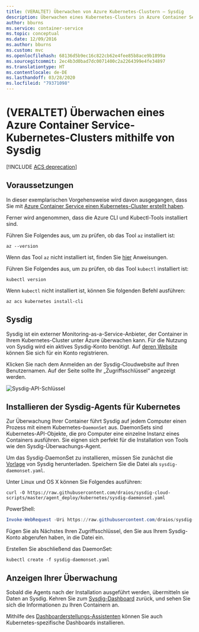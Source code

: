 ```yaml
---
title: (VERALTET) Überwachen von Azure Kubernetes-Clustern – Sysdig
description: Überwachen eines Kubernetes-Clusters in Azure Container Service mithilfe von Sysdig
author: bburns
ms.service: container-service
ms.topic: conceptual
ms.date: 12/09/2016
ms.author: bburns
ms.custom: mvc
ms.openlocfilehash: 68136d5b9ec16c822cb62e4fee85b8ace9b1899a
ms.sourcegitcommit: 2ec4b3d0bad7dc0071400c2a2264399e4fe34897
ms.translationtype: HT
ms.contentlocale: de-DE
ms.lasthandoff: 03/28/2020
ms.locfileid: "79371098"
---
```

# <a name="deprecated-monitor-an-azure-container-service-kubernetes-cluster-using-sysdig"></a>(VERALTET) Überwachen eines Azure Container Service-Kubernetes-Clusters mithilfe von Sysdig

[!INCLUDE [ACS deprecation](../../../includes/container-service-kubernetes-deprecation.md)]

## <a name="prerequisites"></a>Voraussetzungen
In dieser exemplarischen Vorgehensweise wird davon ausgegangen, dass Sie mit [Azure Container Service einen Kubernetes-Cluster erstellt haben](container-service-kubernetes-walkthrough.md).

Ferner wird angenommen, dass die Azure CLI und Kubectl-Tools installiert sind.

Führen Sie Folgendes aus, um zu prüfen, ob das Tool `az` installiert ist:

```azurecli
az --version
```

Wenn das Tool `az` nicht installiert ist, finden Sie [hier](https://github.com/azure/azure-cli#installation) Anweisungen.

Führen Sie Folgendes aus, um zu prüfen, ob das Tool `kubectl` installiert ist:

```console
kubectl version
```

Wenn `kubectl` nicht installiert ist, können Sie folgenden Befehl ausführen:

```azurecli
az acs kubernetes install-cli
```

## <a name="sysdig"></a>Sysdig
Sysdig ist ein externer Monitoring-as-a-Service-Anbieter, der Container in Ihrem Kubernetes-Cluster unter Azure überwachen kann. Für die Nutzung von Sysdig wird ein aktives Sysdig-Konto benötigt.
Auf [deren Website](https://app.sysdigcloud.com) können Sie sich für ein Konto registrieren.

Klicken Sie nach dem Anmelden an der Sysdig-Cloudwebsite auf Ihren Benutzernamen. Auf der Seite sollte Ihr „Zugriffsschlüssel“ angezeigt werden. 

![Sysdig-API-Schlüssel](./media/container-service-kubernetes-sysdig/sysdig2.png)

## <a name="installing-the-sysdig-agents-to-kubernetes"></a>Installieren der Sysdig-Agents für Kubernetes
Zur Überwachung Ihrer Container führt Sysdig auf jedem Computer einen Prozess mit einem Kubernetes-`DaemonSet` aus.
DaemonSets sind Kubernetes-API-Objekte, die pro Computer eine einzelne Instanz eines Containers ausführen.
Sie eignen sich perfekt für die Installation von Tools wie den Sysdig-Überwachungs-Agent.

Um das Sysdig-DaemonSet zu installieren, müssen Sie zunächst die [Vorlage](https://github.com/draios/sysdig-cloud-scripts/tree/master/agent_deploy/kubernetes) von Sysdig herunterladen. Speichern Sie die Datei als `sysdig-daemonset.yaml`.

Unter Linux und OS X können Sie Folgendes ausführen:

```console
curl -O https://raw.githubusercontent.com/draios/sysdig-cloud-scripts/master/agent_deploy/kubernetes/sysdig-daemonset.yaml
```

PowerShell:

```powershell
Invoke-WebRequest -Uri https://raw.githubusercontent.com/draios/sysdig-cloud-scripts/master/agent_deploy/kubernetes/sysdig-daemonset.yaml | Select-Object -ExpandProperty Content > sysdig-daemonset.yaml
```

Fügen Sie als Nächstes Ihren Zugriffsschlüssel, den Sie aus Ihrem Sysdig-Konto abgerufen haben, in die Datei ein.

Erstellen Sie abschließend das DaemonSet:

```console
kubectl create -f sysdig-daemonset.yaml
```

## <a name="view-your-monitoring"></a>Anzeigen Ihrer Überwachung
Sobald die Agents nach der Installation ausgeführt werden, übermitteln sie Daten an Sysdig.  Kehren Sie zum [Sysdig-Dashboard](https://app.sysdigcloud.com) zurück, und sehen Sie sich die Informationen zu Ihren Containern an.

Mithilfe des [Dashboarderstellungs-Assistenten](https://app.sysdigcloud.com/#/dashboards/new) können Sie auch Kubernetes-spezifische Dashboards installieren.
